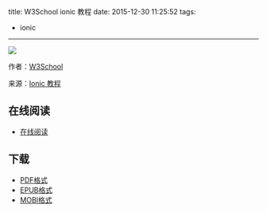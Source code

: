 title: W3School ionic 教程
date: 2015-12-30 11:25:52
tags:
  - ionic
---

![](https://ek8whxe.cloudimg.io/s/width/226/https://www.gitbook.com/cover/book/wizardforcel/w3school-ionic.jpg?build=1451445762585&v=12.0.2)

作者：[W3School](http://www.w3cschool.cc/)

来源：[Ionic 教程](http://www.w3cschool.cc/ionic/ionic-tutorial.html)

<!--more-->

## 在线阅读 ##

+ [在线阅读](https://www.gitbook.com/book/wizardforcel/w3school-ionic/details)

## 下载 ##

+ [PDF格式](https://www.gitbook.com/download/pdf/book/wizardforcel/w3school-ionic)
+ [EPUB格式](https://www.gitbook.com/download/epub/book/wizardforcel/w3school-ionic)
+ [MOBI格式](https://www.gitbook.com/download/mobi/book/wizardforcel/w3school-ionic)